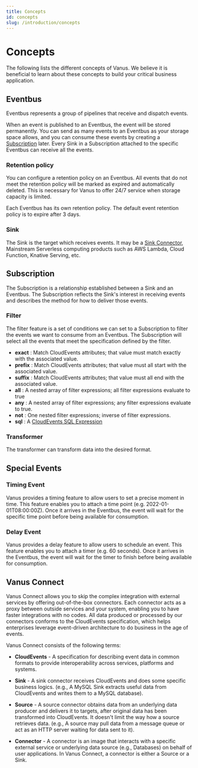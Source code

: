 ```yaml
---
title: Concepts
id: concepts
slug: /introduction/concepts
---
```


# Concepts

The following lists the different concepts of Vanus. We believe it is beneficial to learn about these concepts to build 
your critical business application.

## Eventbus

Eventbus represents a group of pipelines that receive and dispatch events.

When an event is published to an Eventbus, the event will be stored permanently. You can send as many events to an
Eventbus as your storage space allows, and you can consume these events by creating a [Subscription](#subscription)
later. Every Sink in a Subscription attached to the specific Eventbus can receive all the events.

### Retention policy

You can configure a retention policy on an Eventbus. All events that do not meet the retention policy will be marked as
expired and automatically deleted. This is necessary for Vanus to offer 24/7 service when storage capacity is
limited.

Each Eventbus has its own retention policy. The default event retention policy is to expire after 3 days.

### Sink

The Sink is the target which receives events. It may be a [Sink Connector](#vance-connect), Mainstream Serverless 
computing products such as AWS Lambda, Cloud Function, Knative Serving, etc.

## Subscription

The Subscription is a relationship established between a Sink and an Eventbus. The Subscription reflects the Sink's 
interest in receiving events and describes the method for how to deliver those events.

### Filter

The filter feature is a set of conditions we can set to a Subscription to filter the events we want to consume from an Eventbus.
The Subscription will select all the events that meet the specification defined by the filter.

- **exact** : Match CloudEvents attributes; that value must match exactly with the associated value.
- **prefix** : Match CloudEvents attributes; that value must all start with the associated value.
- **suffix** : Match CloudEvents attributes; that value must all end with the associated value.
- **all** : A nested array of filter expressions; all filter expressions evaluate to true
- **any** : A nested array of filter expressions; any filter expressions evaluate to true.
- **not** : One nested filter expressions; inverse of filter expressions.
- **sql** : A [CloudEvents SQL Expression](https://github.com/cloudevents/spec/blob/main/cesql/spec.md)

### Transformer

  The transformer can transform data into the desired format.

## Special Events

### Timing Event
Vanus provides a timing feature to allow users to set a precise moment in time. This feature enables you to attach a 
time point (e.g. 2022-01-01T08:00:00Z). Once it arrives in the Eventbus, the event will wait for the specific time point 
before being available for consumption.

### Delay Event
Vanus provides a delay feature to allow users to schedule an event. This feature enables you to attach a timer (e.g. 60 seconds).
Once it arrives in the Eventbus, the event will wait for the timer to finish before being available for consumption.

## Vanus Connect

Vanus Connect allows you to skip the complex integration with external services by offering out-of-the-box connectors.
Each connector acts as a proxy between outside services and your system, enabling you to have faster integrations with
no codes.
All data produced or processed by our connectors conforms to the CloudEvents specification, which helps enterprises
leverage event-driven architecture to do business in the age of events.

Vanus Connect consists of the following terms:
- **CloudEvents** - A specification for describing event data in common formats to provide interoperability across
    services, platforms and systems.
  
- **Sink** - A sink connector receives CloudEvents and does some specific business logics.
    (e.g., A MySQL Sink extracts useful data from CloudEvents and writes them to a MySQL database).

- **Source** - A source connector obtains data from an underlying data producer and delivers it to targets, after
  original data has been transformed into CloudEvents. It doesn't limit the way how a source retrieves data.
  (e.g., A source may pull data from a message queue or act as an HTTP server waiting for data sent to it).

- **Connector** - A connector is an image that interacts with a specific external service or underlying data source
  (e.g., Databases) on behalf of user applications.
  In Vanus Connect, a connector is either a Source or a Sink.
 
